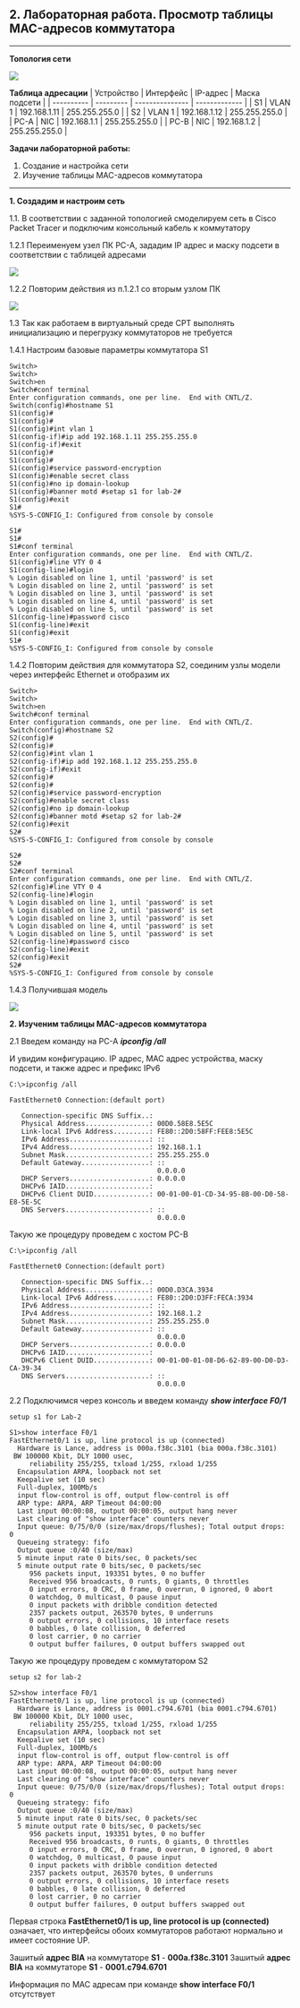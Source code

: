 ## 2. Лабораторная работа. Просмотр таблицы MAC-адресов коммутатора
____

**Топология сети**

![](init-data-lab-2.png)

**Таблица адресации**
| Устройство | Интерфейс | IP-адрес        | Маска подсети |
| ---------- | --------- | --------------- | ------------- |
| S1         | VLAN 1    | 192.168.1.11    | 255.255.255.0 |
| S2         | VLAN 1    | 192.168.1.12    | 255.255.255.0 |
| PC-A       | NIC       | 192.168.1.1     | 255.255.255.0 |
| PC-B       | NIC       | 192.168.1.2     | 255.255.255.0 |

**Задачи лабораторной работы:**
1. Создание и настройка сети
2. Изучение таблицы MAC-адресов коммутатора
___

**1. Создадим и настроим сеть**

1.1. В соответствии с заданной топологией смоделируем сеть в Cisco Packet Tracer и подключим консольный кабель к коммутатору

1.2.1 Переименуем узел ПК PC-A, зададим IP адрес и маску подсети в соответствии с таблицей адресами

![](Img-2.png)

1.2.2 Повторим действия из п.1.2.1 со вторым узлом ПК

![](Img-3.png)

1.3 Так как работаем в виртуальный среде CPT выполнять инициализацию и перегрузку коммутаторов не требуется

1.4.1 Настроим базовые параметры коммутатора S1

```
Switch>
Switch>
Switch>en
Switch#conf terminal 
Enter configuration commands, one per line.  End with CNTL/Z.
Switch(config)#hostname S1
S1(config)#
S1(config)#	
S1(config)#int vlan 1
S1(config-if)#ip add 192.168.1.11 255.255.255.0
S1(config-if)#exit
S1(config)#
S1(config)#
S1(config)#service password-encryption 
S1(config)#enable secret class
S1(config)#no ip domain-lookup
S1(config)#banner motd #setap s1 for lab-2#
S1(config)#exit
S1#
%SYS-5-CONFIG_I: Configured from console by console

S1#
S1#
S1#conf terminal 
Enter configuration commands, one per line.  End with CNTL/Z.
S1(config)#line VTY 0 4
S1(config-line)#login
% Login disabled on line 1, until 'password' is set
% Login disabled on line 2, until 'password' is set
% Login disabled on line 3, until 'password' is set
% Login disabled on line 4, until 'password' is set
% Login disabled on line 5, until 'password' is set
S1(config-line)#password cisco
S1(config-line)#exit
S1(config)#exit
S1#
%SYS-5-CONFIG_I: Configured from console by console
```

1.4.2 Повторим действия для коммутатора S2, соединим узлы модели через интерфейс Ethernet и отобразим их

```
Switch>
Switch>
Switch>en
Switch#conf terminal 
Enter configuration commands, one per line.  End with CNTL/Z.
Switch(config)#hostname S2
S2(config)#
S2(config)#	
S2(config)#int vlan 1
S2(config-if)#ip add 192.168.1.12 255.255.255.0
S2(config-if)#exit
S2(config)#
S2(config)#
S2(config)#service password-encryption 
S2(config)#enable secret class
S2(config)#no ip domain-lookup
S2(config)#banner motd #setap s2 for lab-2#
S2(config)#exit
S2#
%SYS-5-CONFIG_I: Configured from console by console

S2#
S2#
S2#conf terminal 
Enter configuration commands, one per line.  End with CNTL/Z.
S2(config)#line VTY 0 4
S2(config-line)#login
% Login disabled on line 1, until 'password' is set
% Login disabled on line 2, until 'password' is set
% Login disabled on line 3, until 'password' is set
% Login disabled on line 4, until 'password' is set
% Login disabled on line 5, until 'password' is set
S2(config-line)#password cisco
S2(config-line)#exit
S2(config)#exit
S2#
%SYS-5-CONFIG_I: Configured from console by console
```
1.4.3 Получившая модель

![](Img-4.png)

**2. Изученим таблицы MAC-адресов коммутатора**

2.1 Введем команду на PC-A ***ipconfig /all***

И увидим конфигурацию. IP адрес, MAC адрес устройства, маску подсети, и также адрес и префикс IPv6
```
C:\>ipconfig /all

FastEthernet0 Connection:(default port)

   Connection-specific DNS Suffix..: 
   Physical Address................: 00D0.58E8.5E5C
   Link-local IPv6 Address.........: FE80::2D0:58FF:FEE8:5E5C
   IPv6 Address....................: ::
   IPv4 Address....................: 192.168.1.1
   Subnet Mask.....................: 255.255.255.0
   Default Gateway.................: ::
                                     0.0.0.0
   DHCP Servers....................: 0.0.0.0
   DHCPv6 IAID.....................: 
   DHCPv6 Client DUID..............: 00-01-00-01-CD-34-95-8B-00-D0-58-E8-5E-5C
   DNS Servers.....................: ::
                                     0.0.0.0
```
Такую же процедуру проведем с хостом PC-В
```
C:\>ipconfig /all

FastEthernet0 Connection:(default port)

   Connection-specific DNS Suffix..: 
   Physical Address................: 00D0.D3CA.3934
   Link-local IPv6 Address.........: FE80::2D0:D3FF:FECA:3934
   IPv6 Address....................: ::
   IPv4 Address....................: 192.168.1.2
   Subnet Mask.....................: 255.255.255.0
   Default Gateway.................: ::
                                     0.0.0.0
   DHCP Servers....................: 0.0.0.0
   DHCPv6 IAID.....................: 
   DHCPv6 Client DUID..............: 00-01-00-01-08-D6-62-89-00-D0-D3-CA-39-34
   DNS Servers.....................: ::
                                     0.0.0.0
```
2.2 Подключимся через консоль и введем команду ***show interface F0/1***
```
setup s1 for Lab-2

S1>show interface F0/1
FastEthernet0/1 is up, line protocol is up (connected)
  Hardware is Lance, address is 000a.f38c.3101 (bia 000a.f38c.3101)
 BW 100000 Kbit, DLY 1000 usec,
     reliability 255/255, txload 1/255, rxload 1/255
  Encapsulation ARPA, loopback not set
  Keepalive set (10 sec)
  Full-duplex, 100Mb/s
  input flow-control is off, output flow-control is off
  ARP type: ARPA, ARP Timeout 04:00:00
  Last input 00:00:08, output 00:00:05, output hang never
  Last clearing of "show interface" counters never
  Input queue: 0/75/0/0 (size/max/drops/flushes); Total output drops: 0
  Queueing strategy: fifo
  Output queue :0/40 (size/max)
  5 minute input rate 0 bits/sec, 0 packets/sec
  5 minute output rate 0 bits/sec, 0 packets/sec
     956 packets input, 193351 bytes, 0 no buffer
     Received 956 broadcasts, 0 runts, 0 giants, 0 throttles
     0 input errors, 0 CRC, 0 frame, 0 overrun, 0 ignored, 0 abort
     0 watchdog, 0 multicast, 0 pause input
     0 input packets with dribble condition detected
     2357 packets output, 263570 bytes, 0 underruns
     0 output errors, 0 collisions, 10 interface resets
     0 babbles, 0 late collision, 0 deferred
     0 lost carrier, 0 no carrier
     0 output buffer failures, 0 output buffers swapped out
```
Такую же процедуру проведем с коммутатором S2
```
setup s2 for lab-2

S2>show interface F0/1
FastEthernet0/1 is up, line protocol is up (connected)
  Hardware is Lance, address is 0001.c794.6701 (bia 0001.c794.6701)
 BW 100000 Kbit, DLY 1000 usec,
     reliability 255/255, txload 1/255, rxload 1/255
  Encapsulation ARPA, loopback not set
  Keepalive set (10 sec)
  Full-duplex, 100Mb/s
  input flow-control is off, output flow-control is off
  ARP type: ARPA, ARP Timeout 04:00:00
  Last input 00:00:08, output 00:00:05, output hang never
  Last clearing of "show interface" counters never
  Input queue: 0/75/0/0 (size/max/drops/flushes); Total output drops: 0
  Queueing strategy: fifo
  Output queue :0/40 (size/max)
  5 minute input rate 0 bits/sec, 0 packets/sec
  5 minute output rate 0 bits/sec, 0 packets/sec
     956 packets input, 193351 bytes, 0 no buffer
     Received 956 broadcasts, 0 runts, 0 giants, 0 throttles
     0 input errors, 0 CRC, 0 frame, 0 overrun, 0 ignored, 0 abort
     0 watchdog, 0 multicast, 0 pause input
     0 input packets with dribble condition detected
     2357 packets output, 263570 bytes, 0 underruns
     0 output errors, 0 collisions, 10 interface resets
     0 babbles, 0 late collision, 0 deferred
     0 lost carrier, 0 no carrier
     0 output buffer failures, 0 output buffers swapped out
```
Первая строка **FastEthernet0/1 is up, line protocol is up (connected)** означает, что интерфейсы обоих коммутаторов работают нормально и имеет состояние UP.

Зашитый **адрес BIA** на коммутаторе **S1** - **000a.f38c.3101**
Зашитый **адрес BIA** на коммутаторе **S1** - **0001.c794.6701**

Информация по MAC адресам при команде **show interface F0/1** отсутствует
